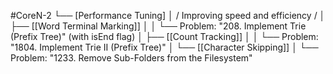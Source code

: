 #CoreN-2
└── [Performance Tuning]
    │   / Improving speed and efficiency /
    │
    ├── [[Word Terminal Marking]]
    │   │   └── Problem: "208. Implement Trie (Prefix Tree)" (with isEnd flag)
    │
    ├── [[Count Tracking]]
    │   │   └── Problem: "1804. Implement Trie II (Prefix Tree)"
    │
    └── [[Character Skipping]]
        │   └── Problem: "1233. Remove Sub-Folders from the Filesystem"